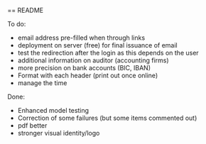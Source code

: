 == README

To do:
- email address pre-filled when through links
- deployment on server (free) for final issuance of email
- test the redirection after the login as this depends on the user
- additional information on auditor (accounting firms)
- more precision on bank accounts (BIC, IBAN)
- Format with each header (print out once online)
- manage the time

Done:
- Enhanced model testing
- Correction of some failures (but some items commented out)
- pdf better
- stronger visual identity/logo
